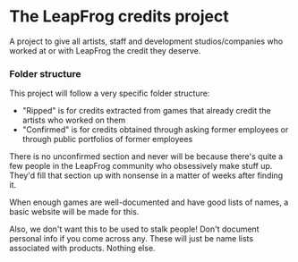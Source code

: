 # The LeapFrog credits project
A project to give all artists, staff and development studios/companies who worked at or with LeapFrog the credit they deserve.

### Folder structure
This project will follow a very specific folder structure:
- "Ripped" is for credits extracted from games that already credit the artists who worked on them
- "Confirmed" is for credits obtained through asking former employees or through public portfolios of former employees

There is no unconfirmed section and never will be because there's quite a few people in the LeapFrog community who obsessively make stuff up. They'd fill that section up with nonsense in a matter of weeks after finding it.

When enough games are well-documented and have good lists of names, a basic website will be made for this.

Also, we don't want this to be used to stalk people! Don't document personal info if you come across any. These will just be name lists associated with products. Nothing else.

